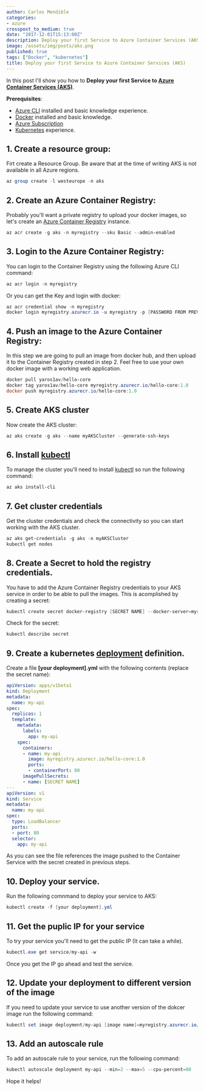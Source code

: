 ```yaml
---
author: Carlos Mendible
categories:
- azure
crosspost_to_medium: true
date: "2017-12-01T15:13:00Z"
description: Deploy your first Service to Azure Container Services (AKS)
image: /assets/img/posts/aks.png
published: true
tags: ["Docker", "kubernetes"]
title: Deploy your first Service to Azure Container Services (AKS)
---
```


In this post I'll show you how to **Deploy your first Service to [Azure Container Services (AKS)](https://docs.microsoft.com/en-us/azure/aks/)**.

**Prerequisites**:

* [Azure CLI](https://docs.microsoft.com/en-us/cli/azure/install-azure-cli?view=azure-cli-latest) installed and basic knowledge experience.
* [Docker](https://www.docker.com) installed and basic knowledge.
* [Azure Subscription](https://azure.microsoft.com/en-us/pricing/purchase-options/)
* [Kubernetes](https://kubernetes.io/docs/concepts/overview/what-is-kubernetes/) experience.

## 1. Create a resource group:

Firt create a Resource Group. Be aware that at the time of writing AKS is not available in all Azure regions. 

``` powershell
az group create -l westeurope -n aks
```

## 2. Create an Azure Container Registry:

Probably you'll want a private registry to upload your docker images, so let's create an [Azure Container Registry](https://azure.microsoft.com/en-us/services/container-registry/) instance.

``` powershell
az acr create -g aks -n myregistry --sku Basic --admin-enabled
```

## 3. Login to the Azure Container Registry:

You can login to the Container Registry using the following Azure CLI command:

``` powershell
az acr login -n myregistry
```

Or you can get the Key and login with docker:

``` powershell
az acr credential show -n myregistry
docker login myregistry.azurecr.io -u myregistry -p [PASSWORD FROM PREVIOUS COMMAND]
```

## 4. Push an image to the Azure Container Registry:

In this step we are going to pull an image from docker hub, and then upload it to the Container Registry created in step 2. Feel free to use your own docker image with a working web application.

``` powershell
docker pull yaros1av/hello-core
docker tag yaros1av/hello-core myregistry.azurecr.io/hello-core:1.0
docker push myregistry.azurecr.io/hello-core:1.0
```

## 5. Create AKS cluster

Now create the AKS cluster:

``` powershell
az aks create -g aks --name myAKSCluster --generate-ssh-keys
```

## 6. Install [kubectl](https://kubernetes.io/docs/reference/kubectl/overview/)

To manage the cluster you'll need to install [kubectl](https://kubernetes.io/docs/reference/kubectl/overview/) so run the following command:

``` powershell
az aks install-cli
```

## 7. Get cluster credentials

Get the cluster credentials and check the connectivity so you can start working with the AKS cluster.

``` powershell
az aks get-credentials -g aks -n myAKSCluster
kubectl get nodes
```

## 8. Create a Secret to hold the registry credentials.

You have to add the Azure Container Registry credentials to your AKS service in order to be able to pull the images. This is acomplished by creating a secret:

``` powershell
kubectl create secret docker-registry [SECRET NAME] --docker-server=myregistry.azurecr.io --docker-username=myregistry --docker-password=[THE REGISTRY PASWORD FROM STEP 3] --docker-email=[EMAIL ADDRESS]
```

Check for the secret:

``` powershell
kubectl describe secret
```

## 9. Create a kubernetes [deployment](https://kubernetes.io/docs/concepts/workloads/controllers/deployment/) definition.

Create a file **[your deployment].yml** with the following contents (replace the secret name):

``` yml
apiVersion: apps/v1beta1
kind: Deployment
metadata:
  name: my-api
spec:
  replicas: 1
  template:
    metadata:
      labels:
        app: my-api
    spec:
      containers:
      - name: my-api
        image: myregistry.azurecr.io/hello-core:1.0
        ports:
        - containerPort: 80
      imagePullSecrets:
      - name: [SECRET NAME]
---
apiVersion: v1
kind: Service
metadata:
  name: my-api
spec:
  type: LoadBalancer
  ports:
  - port: 80
  selector:
    app: my-api
```

As you can see the file references the image pushed to the Container Service with the secret created in previous steps.

## 10. Deploy your service.

Run the following comnmand to deploy your service to AKS:

``` powershell
kubectl create -f [your deployment].yml
```

## 11. Get the puplic IP for your service

To try your service you'll need to get the public IP (It can take a while).

``` powershell
kubectl.exe get service/my-api -w
```

Once you get the IP go ahead and test the service.

## 12. Update your deployment to different version of the image

If you need to update your service to use another version of the dokcer image run the following command:

``` powershell
kubectl set image deployment/my-api [image name]=myregistry.azurecr.io/[image name]:[new version]
```

## 13. Add an autoscale rule

To add an autoscale rule to your service, run the following command:

``` powershell
kubectl autoscale deployment my-api --min=2 --max=5 --cpu-percent=80
```

Hope it helps!